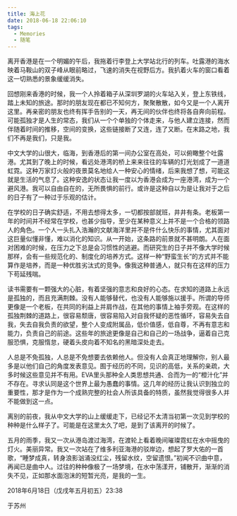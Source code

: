 ```yaml
---
title: 海上花
date: 2018-06-18 22:06:10
tags:
  - Memories
  - 随笔
---
```


离开香港是在一个明媚的午后，我拖着行李登上大学站北行的列车。吐露港的海水映着马鞍山的双子峰从眼前略过，飞速的消失在视野后方。我扒着火车的窗口看着这一切熟悉的景象缓缓消失。

回想刚来香港的时候，我一个人拎着箱子从深圳罗湖的火车站入关，登上东铁线，踏上未知的旅途。那时的朋友现在都已不知何方，聚聚散散，如今又是一个人离开这里。再亲密的朋友也终有挥手告别的一天，再无间的伙伴也终将各自奔向前程。可能孤独才是人生的常态，我们从一个个单独的个体走来，与他人建立连接，然而伴随着时间的推移，空间的变换，这些链接断了又连，连了又断。在末路之地，我们不再是我们，只是我。

中文大学的山很大，临海，到香港后的第一间办公室在高处，可以俯瞰整个吐露港。尤其到了晚上的时候，看远处港湾的桥上来来往往的车辆的灯光划成了一道道虹霓。这种万家灯火般的夜景莫名地给人一种安心的情绪，后来我想了想，可能这就是生活的气息了。这种安逸的状态让我一度以为香港会成为一座港湾，成为一个避风港。我可以自由自在的，无所畏惧的前行。或许是这种自以为是让我对于之后的日子有了一种过于乐观的估计。

在学校的日子确实舒适，不用去想得太多，一切都按部就班，井井有条。老板第一年的时间并不经常在学校，也甚少指导，至少在某种意义上并不是一个合格的领路人的角色。一个人一头扎入浩瀚的文献海洋里并不是件什么快乐的事情，尤其面对这巨量似懂非懂，难以消化的知识。从一开始，这条路的前景就不甚明朗。人在面对困难的时候，在压力之下总是会习惯性的逃避。而研究生的日子并不像大学时候那样，会有一些规范化的、制度化的培养方式。这样一种“野蛮生长”的方式并不能算作是培养，而是一种优胜劣汰式的竞争。像我这种普通人，就只有在这样的压力下苟延残喘。

读书需要有一颗强大的心脏，有着坚强的意志和良好的心态。在求知的道路上永远是孤独的，而且充满荆棘。没有人能够替代，也没有人能够施以援手。所谓的导师更像是一个老板，在共同的利益上并肩作战，在其他的事情上袖手旁观。在这样的孤独荆棘的道路上，很容易颓唐，很容易陷入对自我怀疑的恶性循环，容易失去自我，失去自我负责的欲望，整个人变成附属品，低价值感，低自尊，不再有意志和能力，负责自己的前途。这些年的旅途更像是自己和自己的一场战争，逼着自己克服恐惧，克服惰怠，硬着头皮向着不知名的黑暗深处走去。

人总是不免孤独，人总是不免想要去依赖他人。但没有人会真正地理解你，别人最多是以他们自己的角度发表意见。囿于经历的不同，见识的高低，关系的亲疏，大多时候这些意见并不有用。EVA里头那种全人类思想共通、合而为一的“橙汁化”并不存在。寻求认同是这个世界上最为愚蠢的事情。这几年的经历让我认识到独立的重要性，那才是作为一个成熟完整的社会人所该具备的特质，虽然我觉得很多人并不能做到这一点。

离别的前夜，我从中文大学的山上缓缓走下，已经记不太清当初第一次见到学校的种种是什么样子了。可能是在这里太久了吧，是到了该离开的时候了。

五月的雨季，我又一次从港岛渡过海湾，在渡轮上看着晚间璀璨霓虹在水中摇曳的灯火。美丽异常。我又一次站在了维多利亚海港的驳岸边，想起了罗大佑的一首歌，“睡梦成真，转身浪影汹涌没红尘，残留水纹，空留遗恨。”初闻不识曲中意，再闻已是曲中人。过往的种种像极了一场梦境，在水中荡漾开，铺散开，渐渐的消失不见，正如那水面泡沫的短暂光亮，是我的一生。



2018年6月18日（戊戌年五月初五）23:38

于苏州